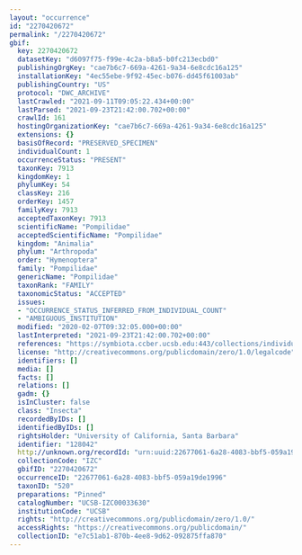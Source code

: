 ```yaml
---
layout: "occurrence"
id: "2270420672"
permalink: "/2270420672"
gbif:
  key: 2270420672
  datasetKey: "d6097f75-f99e-4c2a-b8a5-b0fc213ecbd0"
  publishingOrgKey: "cae7b6c7-669a-4261-9a34-6e8cdc16a125"
  installationKey: "4ec55ebe-9f92-45ec-b076-dd45f61003ab"
  publishingCountry: "US"
  protocol: "DWC_ARCHIVE"
  lastCrawled: "2021-09-11T09:05:22.434+00:00"
  lastParsed: "2021-09-23T21:42:00.702+00:00"
  crawlId: 161
  hostingOrganizationKey: "cae7b6c7-669a-4261-9a34-6e8cdc16a125"
  extensions: {}
  basisOfRecord: "PRESERVED_SPECIMEN"
  individualCount: 1
  occurrenceStatus: "PRESENT"
  taxonKey: 7913
  kingdomKey: 1
  phylumKey: 54
  classKey: 216
  orderKey: 1457
  familyKey: 7913
  acceptedTaxonKey: 7913
  scientificName: "Pompilidae"
  acceptedScientificName: "Pompilidae"
  kingdom: "Animalia"
  phylum: "Arthropoda"
  order: "Hymenoptera"
  family: "Pompilidae"
  genericName: "Pompilidae"
  taxonRank: "FAMILY"
  taxonomicStatus: "ACCEPTED"
  issues:
  - "OCCURRENCE_STATUS_INFERRED_FROM_INDIVIDUAL_COUNT"
  - "AMBIGUOUS_INSTITUTION"
  modified: "2020-02-07T09:32:05.000+00:00"
  lastInterpreted: "2021-09-23T21:42:00.702+00:00"
  references: "https://symbiota.ccber.ucsb.edu:443/collections/individual/index.php?occid=128042"
  license: "http://creativecommons.org/publicdomain/zero/1.0/legalcode"
  identifiers: []
  media: []
  facts: []
  relations: []
  gadm: {}
  isInCluster: false
  class: "Insecta"
  recordedByIDs: []
  identifiedByIDs: []
  rightsHolder: "University of California, Santa Barbara"
  identifier: "128042"
  http://unknown.org/recordId: "urn:uuid:22677061-6a28-4083-bbf5-059a19de1996"
  collectionCode: "IZC"
  gbifID: "2270420672"
  occurrenceID: "22677061-6a28-4083-bbf5-059a19de1996"
  taxonID: "520"
  preparations: "Pinned"
  catalogNumber: "UCSB-IZC00033630"
  institutionCode: "UCSB"
  rights: "http://creativecommons.org/publicdomain/zero/1.0/"
  accessRights: "https://creativecommons.org/publicdomain/"
  collectionID: "e7c51ab1-870b-4ee8-9d62-092875ffa870"
---
```

